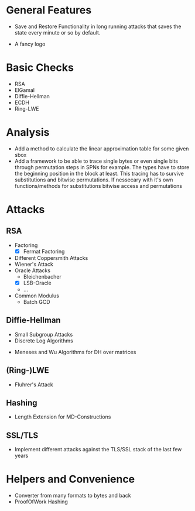 # General Features
- Save and Restore Functionality in long running attacks that saves the state
  every minute or so by default.
* A fancy logo

# Basic Checks
- RSA
- ElGamal
- Diffie-Hellman
- ECDH
- Ring-LWE

# Analysis
* Add a method to calculate the linear approximation table for some given sbox
* Add a framework to be able to trace single bytes or even single bits through permutation steps in SPNs for example. The types have to store the beginning position in the block at least. This tracing has to survive substitutions and bitwise permutations. If nessecary with it's own functions/methods for substitutions bitwise access and permutations

# Attacks

## RSA
- Factoring
	- [x] Fermat Factoring
- Different Coppersmith Attacks
- Wiener's Attack
- Oracle Attacks
	- Bleichenbacher
	- [x] LSB-Oracle
	- ...
- Common Modulus
    * Batch GCD

## Diffie-Hellman
- Small Subgroup Attacks
- Discrete Log Algorithms
* Meneses and Wu Algorithms for DH over matrices

## (Ring-)LWE
- Fluhrer's Attack

## Hashing
- Length Extension for MD-Constructions

## SSL/TLS
* Implement different attacks against the TLS/SSL stack of the last few years

# Helpers and Convenience
- Converter from many formats to bytes and back
- ProofOfWork Hashing
